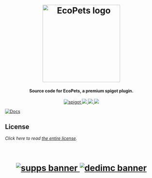 <h1 align="center">
  <br>
  <img src="https://i.imgur.com/FHqL960.png" alt="EcoPets logo" width="256">
  <br>
</h1>

<h4 align="center">Source code for EcoPets, a premium spigot plugin.</h4>
 
<p align="center">
    <a href="https://polymart.org/resource/ecopets.1351">
        <img alt="spigot" src="https://img.shields.io/badge/polymart-EcoPets-d977c2?style=for-the-badge"/>
    </a>
    <a href="https://bstats.org/plugin/bukkit/EcoPets" alt="bstats servers">
        <img src="https://img.shields.io/bstats/servers/15502?color=d977c2&style=for-the-badge"/>
    </a>
    <a href="https://bstats.org/plugin/bukkit/EcoPets" alt="bstats players">
        <img src="https://img.shields.io/bstats/players/15502?color=d977c2&style=for-the-badge"/>
    </a>
    <a href="https://discord.gg/ZcwpSsE/" alt="Discord">
        <img src="https://img.shields.io/discord/452518336627081236?label=discord&style=for-the-badge&color=d977c2"/>
    </a>
</p>

[![Docs](https://i.imgur.com/4JciYrQ.png)](https://discord.gg/ZcwpSsE/)

## License
*Click here to read [the entire license](https://github.com/Auxilor/EcoPets/blob/master/LICENSE.md).*

<h1 align="center">
  <br>
    <a href="http://gamersupps.gg/discount/Auxilor?afmc=Auxilor" target="_blank">
      <img src="https://i.imgur.com/uFDpBAC.png" alt="supps banner">
    </a>
    <a href="https://dedimc.promo/Auxilor" target="_blank">
      <img src="https://i.imgur.com/zdDLhFA.png" alt="dedimc banner">
    </a>
  <br>
</h1>
